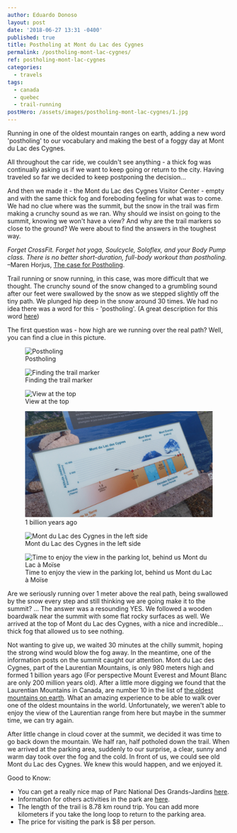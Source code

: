 ```yaml
---
author: Eduardo Donoso
layout: post
date: '2018-06-27 13:31 -0400'
published: true
title: Postholing at Mont du Lac des Cygnes
permalink: /postholing-mont-lac-cygnes/
ref: postholing-mont-lac-cygnes
categories:
  - travels
tags:
  - canada
  - quebec
  - trail-running
postHero: /assets/images/postholing-mont-lac-cygnes/1.jpg
---
```

Running in one of the oldest mountain ranges on earth, adding a new word 'postholing' to our vocabulary and making the best of a foggy day at Mont du Lac des Cygnes.

All throughout the car ride, we couldn't see anything - a thick fog was continually asking us if we want to keep going or return to the city. Having traveled so far we decided to keep postponing the decision...

And then we made it - the Mont du Lac des Cygnes Visitor Center - empty and with the same thick fog and foreboding feeling for what was to come. We had no clue where was the summit, but the snow in the trail was firm making a crunchy sound as we ran. Why should we insist on going to the summit, knowing we won't have a view? And why are the trail markers so close to the ground? We were about to find the answers in the toughest way.

_Forget CrossFit. Forget hot yoga, Soulcycle, Soloflex, and your Body Pump class. There is no better short-duration, full-body workout than postholing._ –Maren Horjus,   <a href="https://www.backpacker.com/skills/winter-skills-snowshoeing" target="_blank">The case for Postholing</a>.


Trail running or snow running, in this case, was more difficult that we thought. The crunchy sound of the snow changed to a grumbling sound after our feet were swallowed by the snow as we stepped slightly off the tiny path. We plunged hip deep in the snow around 30 times. We had no idea there was a word for this - 'postholing'. (A great description for this word [here](https://www.thoughtco.com/what-is-postholing-1766135))

The first question was - how high are we running over the real path? Well, you can find a clue in this picture.

<figure class="figure">
  <img class="image" src="/assets/images/postholing-mont-lac-cygnes/2.jpg"
      alt="Postholing">
     <figcaption class="img-caption">Postholing</figcaption>
</figure>
<figure class="figure">
  <img class="image" src="/assets/images/postholing-mont-lac-cygnes/3.jpg"
      alt="Finding the trail marker">
     <figcaption class="img-caption">Finding the trail marker</figcaption>
</figure>
<figure class="figure">
  <img class="image" src="/assets/images/postholing-mont-lac-cygnes/4.jpg"
      alt="View at the top">
     <figcaption class="img-caption">View at the top</figcaption>
</figure>
<figure class="figure">
  <img class="image" src="/assets/images/postholing-mont-lac-cygnes/5.jpg"
      alt="1 billion years ago">
     <figcaption class="img-caption">1 billion years ago</figcaption>
</figure>
<figure class="figure">
  <img class="image" src="/assets/images/postholing-mont-lac-cygnes/6.jpg"
      alt="Mont du Lac des Cygnes in the left side">
     <figcaption class="img-caption">Mont du Lac des Cygnes in the left side</figcaption>
</figure>
<figure class="figure">
  <img class="image" src="/assets/images/postholing-mont-lac-cygnes/7.jpg"
      alt="Time to enjoy the view in the parking lot, behind us Mont du Lac à Moïse">
     <figcaption class="img-caption">Time to enjoy the view in the parking lot, behind us Mont du Lac à Moïse</figcaption>
</figure>

Are we seriously running over 1 meter above the real path, being swallowed by the snow every step and still thinking we are going make it to the summit? ...  The answer was a resounding YES.
We followed a wooden boardwalk near the summit with some flat rocky surfaces as well. We arrived at the top of Mont du Lac des Cygnes, with a nice and incredible... thick fog that allowed us to see nothing.

Not wanting to give up, we waited 30 minutes at the chilly summit, hoping the strong wind would blow the fog away.  In the meantime, one of the information posts on the summit caught our attention. Mont du Lac des Cygnes, part of the Laurentian Mountains, is only 980 meters high and formed 1 billion years ago (For perspective Mount Everest and Mount Blanc are only 200 million years old). After a little more digging we found that the Laurentian Mountains in Canada, are number 10 in the list of [the oldest mountains on earth](https://www.buzzfeed.com/top10s/oldest-mountains-on-earth-ww6q?utm_term=.ic4kJlRrG#.elPgPJBkq). What an amazing experience to be able to walk over one of the oldest mountains in the world. Unfortunately, we weren't able to enjoy the view of the Laurentian range from here but maybe in the summer time, we can try again.

After little change in cloud cover at the summit, we decided it was time to go back down the mountain. We half ran, half potholed down the trail. When we arrived at the parking area, suddenly to our surprise, a clear, sunny and warm day took over the fog and the cold. In front of us, we could see old Mont du Lac des Cygnes. We knew this would happen, and we enjoyed it.

Good to Know:
<ul class="post-stats bullets">
  <li>You can get a really nice map of Parc National Des Grands-Jardins <a href="https://www.sepaq.com/dotAsset/840e9681-d144-4736-b81a-61b42cceb963.pdf" target="_blank">here</a>.</li>
  <li>Information for others activities in the park are <a href="https://www.sepaq.com/pq/grj/index.dot?language_id=1" target="_blank">here</a>.</li>
  <li>The length of the trail is 8.78 km round trip. You can add more kilometers if you take the long loop to return to the parking area.</li>
  <li>The price for visiting the park is $8 per person.</li>
</ul>
